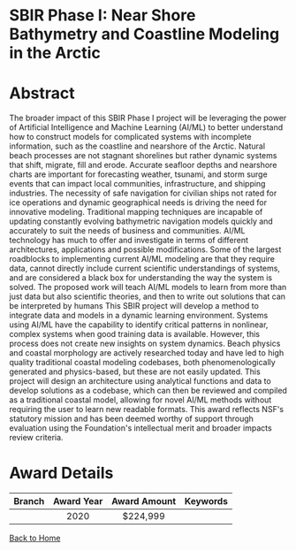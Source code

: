 
SBIR Phase I: Near Shore Bathymetry and Coastline Modeling in the Arctic
========================================================================

# Abstract


The broader impact of this SBIR Phase I project will be leveraging the power of Artificial Intelligence and Machine Learning (AI/ML) to better understand how to construct models for complicated systems with incomplete information, such as the coastline and nearshore of the Arctic. Natural beach processes are not stagnant shorelines but rather dynamic systems that shift, migrate, fill and erode. Accurate seafloor depths and nearshore charts are important for forecasting weather, tsunami, and storm surge events that can impact local communities, infrastructure, and shipping industries. The necessity of safe navigation for civilian ships not rated for ice operations and dynamic geographical needs is driving the need for innovative modeling. Traditional mapping techniques are incapable of updating constantly evolving bathymetric navigation models quickly and accurately to suit the needs of business and communities. AI/ML technology has much to offer and investigate in terms of different architectures, applications and possible modifications. Some of the largest roadblocks to implementing current AI/ML modeling are that they require data, cannot directly include current scientific understandings of systems, and are considered a black box for understanding the way the system is solved. The proposed work will teach AI/ML models to learn from more than just data but also scientific theories, and then to write out solutions that can be interpreted by humans This SBIR project will develop a method to integrate data and models in a dynamic learning environment. Systems using AI/ML have the capability to identify critical patterns in nonlinear, complex systems when good training data is available. However, this process does not create new insights on system dynamics. Beach physics and coastal morphology are actively researched today and have led to high quality traditional coastal modeling codebases, both phenomenologically generated and physics-based, but these are not easily updated. This project will design an architecture using analytical functions and data to develop solutions as a codebase, which can then be reviewed and compiled as a traditional coastal model, allowing for novel AI/ML methods without requiring the user to learn new readable formats. This award reflects NSF's statutory mission and has been deemed worthy of support through evaluation using the Foundation's intellectual merit and broader impacts review criteria.  

# Award Details

|Branch|Award Year|Award Amount|Keywords|
| :---: | :---: | :---: | :---: |
||2020|$224,999||
  
  


[Back to Home](https://github.com/chrischow/dod_sbir_awards/JT/#547)